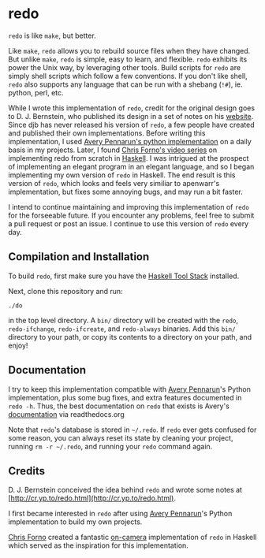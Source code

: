 # redo

`redo` is like `make`, but better.

Like `make`, `redo` allows you to rebuild source files when they have changed. But unlike `make`, `redo` is simple, easy to learn, and flexible. `redo` exhibits its power the Unix way, by leveraging other tools. Build scripts for `redo` are simply shell scripts which follow a few conventions. If you don't like shell, `redo` also supports any language that can be run with a shebang (`!#`), ie. python, perl, etc.

While I wrote this implementation of `redo`, credit for the original design goes to D. J. Bernstein, who published its design in a set of notes on his [website]( http://cr.yp.to/redo.html). Since djb has never released his version of `redo`, a few people have created and published their own implementations. Before writing this implementation, I used [Avery Pennarun's python implementation](https://github.com/apenwarr/redo) on a daily basis in my projects. Later, I found [Chris Forno's video series](http://www.youtube.com/playlist?list=PLxj9UAX4Em-Ij4TKwKvo-SLp-Zbv-hB4B) on implementing redo from scratch in [Haskell](https://www.haskell.org/). I was intrigued at the prospect of implementing an elegant program in an elegant language, and so I began implementing my own version of `redo` in Haskell. The end result is this version of `redo`, which looks and feels very similiar to apenwarr's implementation, but fixes some annoying bugs, and may run a bit faster.

I intend to continue maintaining and improving this implementation of `redo` for the forseeable future. If you encounter any problems, feel free to submit a pull request or post an issue. I continue to use this version of `redo` every day.

## Compilation and Installation

To build `redo`, first make sure you have the [Haskell Tool Stack](https://docs.haskellstack.org/en/stable/install_and_upgrade/) installed.

Next, clone this repository and run:

    ./do

in the top level directory. A `bin/` directory will be created with the `redo`, `redo-ifchange`, `redo-ifcreate`, and `redo-always` binaries. Add this `bin/` directory to your path, or copy its contents to a directory on your path, and enjoy!

## Documentation

I try to keep this implementation compatible with [Avery Pennarun](https://github.com/apenwarr/redo)'s Python implementation, plus some bug fixes, and extra features documented in `redo -h`. Thus, the best documentation on `redo` that exists is Avery's [documentation](https://redo.readthedocs.io/en/latest/) via readthedocs.org

Note that `redo`'s database is stored in `~/.redo`. If `redo` ever gets confused for some reason, you can always reset its state by cleaning your project, running `rm -r ~/.redo`, and running your `redo` command again.

## Credits

D. J. Bernstein conceived the idea behind `redo` and wrote some notes at [http://cr.yp.to/redo.html](http://cr.yp.to/redo.html).

I first became interested in `redo` after using [Avery Pennarun](https://github.com/apenwarr/redo)'s Python implementation to build my own projects. 

[Chris Forno](https://github.com/jekor) created a fantastic [on-camera](https://www.youtube.com/watch?v=zZ_nI9E9g0I) implementation of `redo` in Haskell which served as the inspiration for this implementation.
